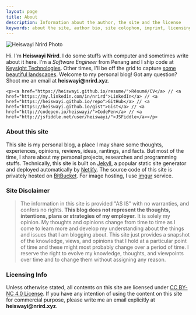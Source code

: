 ```yaml
---
layout: page
title: About
description: Information about the author, the site and the license
keywords: about the site, author bio, site colophon, imprint, licensing info
---
```


<div class="author-info">
	<div class="with-avatar">
		<div class="photo">
			<img src="https://avatars0.githubusercontent.com/u/13794983?v=4" alt="Heiswayi Nrird Photo">
		</div>
		<p class="intro-text">Hi. I'm <strong>Heiswayi Nrird</strong>. I do some stuffs with computer and sometimes write about it here. I'm a <em>Software Engineer</em> from Penang and I ship code at <a href="https://www.keysight.com">Keysight Technologies</a>. Other times, I'll be off the grid to capture <a href="{{ "/photography" | prepend: site.baseurl | prepend: site.url }}"><i class="em em-camera_with_flash"></i> some beautiful landscapes</a>. Welcome to my personal blog! Got any question? Shoot me an email at <strong>heiswayi<span style="display:none">-antispam-</span>@nrird.xyz</strong>.</p>
	</div>

	<p><a href="https://heiswayi.github.io/resume/">Résumé/CV</a> // <a href="https://my.linkedin.com/in/nrird">LinkedIn</a> // <a href="https://heiswayi.github.io/repo">GitHub</a> // <a href="https://heiswayi.github.io/gist">Gist</a> // <a href="http://codepen.io/heiswayi/">CodePen</a> // <a href="http://jsfiddle.net/user/heiswayi/">JSFiddle</a></p>
</div>

### About this site

This site is my personal blog, a place I may share some thoughts, experiences, opinions, reviews, ideas, rantings, and facts. But most of the time, I share about my personal projects, researches and programming stuffs. Technically, this site is built on [Jekyll](http://jekyllrb.com), a popular static site generator and deployed automatically by [Netlify](https://www.netlify.com/). The source code of this site is privately hosted on [BitBucket](https://bitbucket.org/heiswayi/). For image hosting, I use [imgur](https://imgur.com/) service.

### Site Disclaimer

> The information in this site is provided "AS IS" with no warranties, and confers no rights. **This blog does not represent the thoughts, intentions, plans or strategies of my employer.** It is solely my opinion. My thoughts and opinions change from time to time as I come to learn more and develop my understanding about the things and issues that I am blogging about. This site just provides a snapshot of the knowledge, views, and opinions that I hold at a particular point of time and these might most probably change over a period of time. I reserve the right to evolve my knowledge, thoughts, and viewpoints over time and to change them without assigning any reason.

### Licensing Info

Unless otherwise stated, all contents on this site are licensed under [CC BY-NC 4.0 License](https://creativecommons.org/licenses/by-nc/4.0/). If you have any intention of using the content on this site for commercial purpose, please write me an email explicitly at <strong>heiswayi<span style="display:none">-antispam-</span>@nrird.xyz</strong>.
